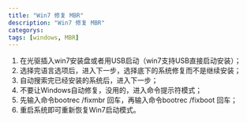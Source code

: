 ```yaml
---
title: "Win7 修复 MBR"
description: "Win7 修复 MBR"
categorys: 
tags: [windows, MBR]
---
```


<ol>
<li>在光驱插入win7安装盘或者用USB启动（win7支持USB直接启动安装）；
</li><li>选择完语言选项后，进入下一步，选择底下的系统修复而不是继续安装；
</li><li>自动搜索完已经安装的系统后，进入下一步；
</li><li>不要让Windows自动修复，没用的，进入命令提示符模式；
</li><li>先输入命令bootrec /fixmbr 回车，再输入命令bootrec /fixboot 回车；
</li><li>重启系统即可重新恢复Win7启动模式。
</li></ol>